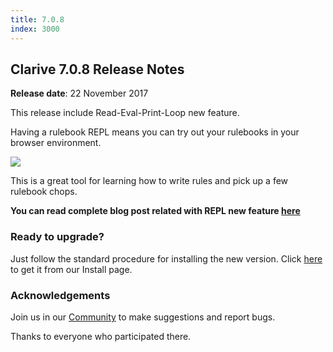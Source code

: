 ```yaml
---
title: 7.0.8
index: 3000
---
```


## Clarive 7.0.8 Release Notes


**Release date**: 22 November 2017

This release include Read-Eval-Print-Loop new feature.

Having a rulebook REPL means you can try out your rulebooks in your browser environment.

<img src="/static/images/docs/release-notes/7.0.8/repl-full.png" style="width: auto; height: auto" />

This is a great tool for learning how to write rules and pick up a few rulebook chops.


**You can read complete blog post related with REPL new feature [here](https://clarive.com/a-devops-repl/)**

### Ready to upgrade?

Just follow the standard procedure for installing the new version. Click [here](https://www.clarive.com/install) to get
it from our Install page.

### Acknowledgements

Join us in our [Community](https://community.clarive.com/) to make suggestions and report bugs.

Thanks to everyone who participated there.
